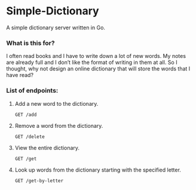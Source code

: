 # Simple-Dictionary
A simple dictionary server written in Go.

### What is this for?
I often read books and I have to write down a lot of new words. My notes are already full and I don’t like the format of writing in them at all. So I thought, why not design an online dictionary that will store the words that I have read?

### List of endpoints:

1. Add a new word to the dictionary.

    ```
    GET /add
    ```
  
2. Remove a word from the dictionary.

    ```
    GET /delete
    ```
    
3. View the entire dictionary.

    ```
    GET /get
    ```

4. Look up words from the dictionary starting with the specified letter.

    ```
    GET /get-by-letter
    ```
    
